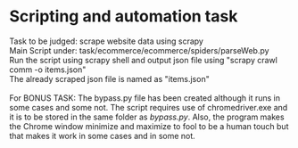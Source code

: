# Scripting and automation task
Task to be judged:  scrape website data using scrapy<br>
Main Script under: task/ecommerce/ecommerce/spiders/parseWeb.py<br>
Run the script using scrapy shell and output json file using "scrapy crawl comm -o items.json"<br>
The already scraped json file is named as "items.json"<br><br>
For BONUS TASK: The bypass.py file has been created although it runs in some cases and some not. The script requires use of chromedriver.exe and it is to be stored in the same folder as <i>bypass.py</i>. Also, the program makes the Chrome window minimize and maximize to fool to be a human touch but that makes it work in some cases and in some not.
